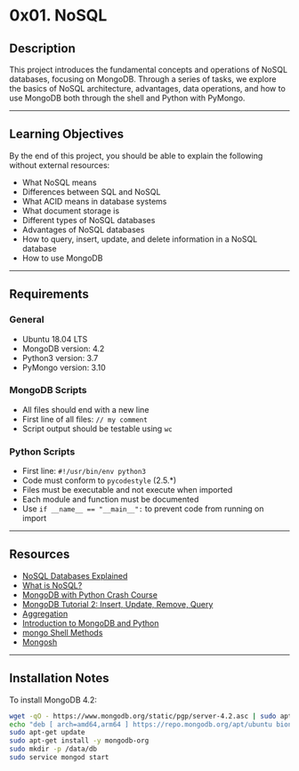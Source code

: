 # 0x01. NoSQL

## Description

This project introduces the fundamental concepts and operations of NoSQL databases, focusing on MongoDB. Through a series of tasks, we explore the basics of NoSQL architecture, advantages, data operations, and how to use MongoDB both through the shell and Python with PyMongo.

---

## Learning Objectives

By the end of this project, you should be able to explain the following without external resources:

- What NoSQL means
- Differences between SQL and NoSQL
- What ACID means in database systems
- What document storage is
- Different types of NoSQL databases
- Advantages of NoSQL databases
- How to query, insert, update, and delete information in a NoSQL database
- How to use MongoDB

---

## Requirements

### General
- Ubuntu 18.04 LTS
- MongoDB version: 4.2
- Python3 version: 3.7
- PyMongo version: 3.10

### MongoDB Scripts
- All files should end with a new line
- First line of all files: `// my comment`
- Script output should be testable using `wc`

### Python Scripts
- First line: `#!/usr/bin/env python3`
- Code must conform to `pycodestyle` (2.5.\*)
- Files must be executable and not execute when imported
- Each module and function must be documented
- Use `if __name__ == "__main__":` to prevent code from running on import

---

## Resources

- [NoSQL Databases Explained](https://www.mongodb.com/nosql-explained)
- [What is NoSQL?](https://www.geeksforgeeks.org/sql-vs-nosql/)
- [MongoDB with Python Crash Course](https://www.youtube.com/watch?v=E-1xI85Zog8)
- [MongoDB Tutorial 2: Insert, Update, Remove, Query](https://www.youtube.com/watch?v=CB9G1i_t5oI)
- [Aggregation](https://docs.mongodb.com/manual/aggregation/)
- [Introduction to MongoDB and Python](https://realpython.com/introduction-to-mongodb-and-python/)
- [mongo Shell Methods](https://docs.mongodb.com/manual/reference/method/)
- [Mongosh](https://www.mongodb.com/docs/mongodb-shell/)

---

## Installation Notes

To install MongoDB 4.2:

```bash
wget -qO - https://www.mongodb.org/static/pgp/server-4.2.asc | sudo apt-key add -
echo "deb [ arch=amd64,arm64 ] https://repo.mongodb.org/apt/ubuntu bionic/mongodb-org/4.2 multiverse" | sudo tee /etc/apt/sources.list.d/mongodb-org-4.2.list
sudo apt-get update
sudo apt-get install -y mongodb-org
sudo mkdir -p /data/db
sudo service mongod start
